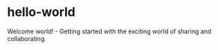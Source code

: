 # hello-world
Welcome world! - Getting started with the exciting world of sharing and collaborating.
